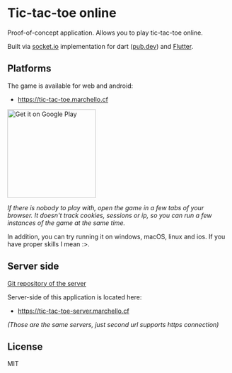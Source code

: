 # Tic-tac-toe online

Proof-of-concept application. Allows you to play tic-tac-toe online.

Built via [socket.io](https://socket.io) implementation for dart ([pub.dev](https://pub.dev/packages/socket_io)) and [Flutter](https://flutter.dev).



## Platforms

The game is available for web and android:
- https://tic-tac-toe.marchello.cf

<a href='https://play.google.com/store/apps/details?id=dev.marchello.tic_tac_toe&pcampaignid=pcampaignidMKT-Other-global-all-co-prtnr-py-PartBadge-Mar2515-1'><img alt='Get it on Google Play' src='https://play.google.com/intl/en_us/badges/static/images/badges/en_badge_web_generic.png' width="200"/></a>

_If there is nobody to play with, open the game in a few tabs of your browser. It doesn't track cookies, sessions or ip, so you can run a few instances of the game at the same time._

In addition, you can try running it on windows, macOS, linux and ios. If you have proper skills I mean :>.

## Server side
[Git repository of the server](https://github.com/marchellodev/server-tic-tac-toe)

Server-side of this application is located here:
- https://tic-tac-toe-server.marchello.cf

_(Those are the same servers, just second url supports https connection)_

## License
MIT